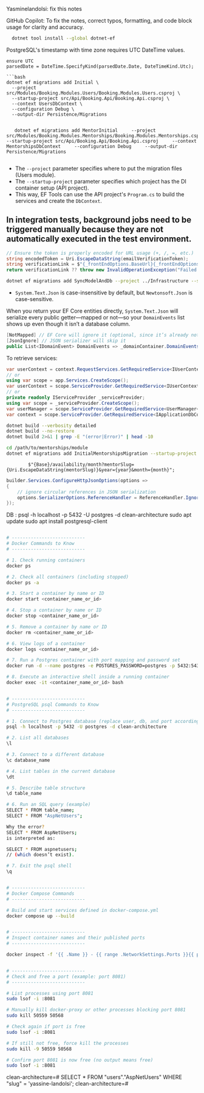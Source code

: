 Yasminelandolsi: fix this notes

GitHub Copilot: To fix the notes, correct typos, formatting, and code block usage for clarity and accuracy.

```bash
  dotnet tool install --global dotnet-ef
```

PostgreSQL's timestamp with time zone requires UTC DateTime values.

```
ensure UTC
parsedDate = DateTime.SpecifyKind(parsedDate.Date, DateTimeKind.Utc);
```

````
```bash
dotnet ef migrations add Initial \
  --project src/Modules/Booking.Modules.Users/Booking.Modules.Users.csproj \
  --startup-project src/Api/Booking.Api/Booking.Api.csproj \
  --context UsersDbContext \
  --configuration Debug \
  --output-dir Persistence/Migrations


   dotnet ef migrations add MentorInitial     --project src/Modules/Booking.Modules.Mentorships/Booking.Modules.Mentorships.csproj     --startup-project src/Api/Booking.Api/Booking.Api.csproj     --context MentorshipsDbContext     --configuration Debug     --output-dir Persistence/Migrations


````

- The `--project` parameter specifies where to put the migration files (Users module).
- The `--startup-project` parameter specifies which project has the DI container setup (API project).
- This way, EF Tools can use the API project's `Program.cs` to build the services and create the `DbContext`.

## In integration tests, background jobs need to be triggered manually because they are not automatically executed in the test environment.

```csharp
// Ensure the token is properly encoded for URL usage (+, /, =, etc.)
string encodedToken = Uri.EscapeDataString(emailVerificationToken);
string verificationLink = $"{_frontEndOptions.BaseUrl}{_frontEndOptions.EmailVerificationPagePath}?token={encodedToken}&email={emailAddress}";
return verificationLink ?? throw new InvalidOperationException("Failed to generate verification link.");
```

```bash
dotnet ef migrations add SyncModelAndDb --project ../Infrastructure --startup-project .
```

- `System.Text.Json` is case-insensitive by default, but `Newtonsoft.Json` is case-sensitive.

When you return your EF Core entities directly, `System.Text.Json` will serialize every public getter—mapped or not—so
your `DomainEvents` list shows up even though it isn’t a database column.

```csharp
[NotMapped] // EF Core will ignore it (optional, since it’s already not mapped)
[JsonIgnore] // JSON serializer will skip it
public List<IDomainEvent> DomainEvents => _domainContainer.DomainEvents;
```

To retrieve services:

```csharp
var userContext = context.RequestServices.GetRequiredService<IUserContext>();
// or
using var scope = app.Services.CreateScope();
var userContext = scope.ServiceProvider.GetRequiredService<IUserContext>();
// or
private readonly IServiceProvider _serviceProvider;
using var scope = _serviceProvider.CreateScope();
var userManager = scope.ServiceProvider.GetRequiredService<UserManager<User>>();
var context = scope.ServiceProvider.GetRequiredService<IApplicationDbContext>();
```

```bash
dotnet build --verbosity detailed
dotnet build --no-restore
dotnet build 2>&1 | grep -E "(error|Error)" | head -10
```

```bash
cd /path/to/mentorships/module
dotnet ef migrations add InitialMentorshipsMigration --startup-project ../Api/Booking.Api
```

            $"{Base}/availability/month?mentorSlug={Uri.EscapeDataString(mentorSlug)}&year={year}&month={month}";

```csharp
builder.Services.ConfigureHttpJsonOptions(options =>
{
    // ignore circular references in JSON serialization 
    options.SerializerOptions.ReferenceHandler = ReferenceHandler.IgnoreCycles;
});
```

DB :
psql -h localhost -p 5432 -U postgres -d clean-architecture
sudo apt update
sudo apt install postgresql-client

```bash

# ---------------------------
# Docker Commands to Know
# ---------------------------

# 1. Check running containers
docker ps

# 2. Check all containers (including stopped)
docker ps -a

# 3. Start a container by name or ID
docker start <container_name_or_id>

# 4. Stop a container by name or ID
docker stop <container_name_or_id>

# 5. Remove a container by name or ID
docker rm <container_name_or_id>

# 6. View logs of a container
docker logs <container_name_or_id>

# 7. Run a Postgres container with port mapping and password set
docker run -d --name postgres -e POSTGRES_PASSWORD=postgres -p 5432:5432 postgres:latest

# 8. Execute an interactive shell inside a running container
docker exec -it <container_name_or_id> bash


# ---------------------------
# PostgreSQL psql Commands to Know
# ---------------------------

# 1. Connect to Postgres database (replace user, db, and port accordingly)
psql -h localhost -p 5432 -U postgres -d clean-architecture

# 2. List all databases
\l

# 3. Connect to a different database
\c database_name

# 4. List tables in the current database
\dt

# 5. Describe table structure
\d table_name

# 6. Run an SQL query (example)
SELECT * FROM table_name;
SELECT * FROM "AspNetUsers";

Why the error?
SELECT * FROM AspNetUsers;
is interpreted as:

SELECT * FROM aspnetusers;
// (which doesn’t exist).

# 7. Exit the psql shell
\q


# ---------------------------
# Docker Compose Commands
# ---------------------------

# Build and start services defined in docker-compose.yml
docker compose up --build


# ---------------------------
# Inspect container names and their published ports
# ---------------------------

docker inspect -f '{{ .Name }} - {{ range .NetworkSettings.Ports }}{{ println . }}{{ end }}' $(docker ps -q)


# ---------------------------
# Check and free a port (example: port 8081)
# ---------------------------

# List processes using port 8081
sudo lsof -i :8081

# Manually kill docker-proxy or other processes blocking port 8081
sudo kill 50559 50568

# Check again if port is free
sudo lsof -i :8081

# If still not free, force kill the processes
sudo kill -9 50559 50568

# Confirm port 8081 is now free (no output means free)
sudo lsof -i :8081

```

clean-architecture=# SELECT *
FROM "users"."AspNetUsers"
WHERE "slug" = 'yassine-landolsi';
clean-architecture=# 
